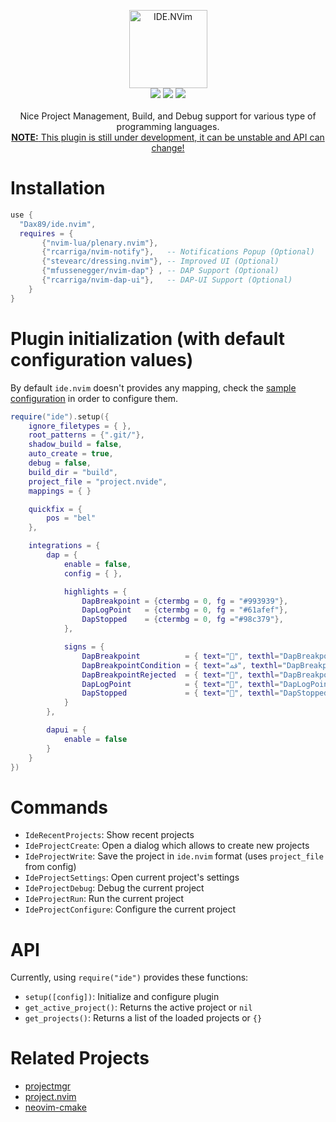 <p align="center">
  <a href="https://github.com/Dax89/ide.nvim">
    <img alt="IDE.NVim" height="125" src="https://user-images.githubusercontent.com/1503603/192603647-62424945-9930-4622-95a0-99f1b0bd9543.png">
  </a>
  <br>
  <img src="https://img.shields.io/github/stars/Dax89/ide.nvim?style=for-the-badge">
  <img src="https://img.shields.io/github/license/Dax89/ide.nvim?style=for-the-badge">
  <img src="https://img.shields.io/badge/Lua-2C2D72?style=for-the-badge&logo=lua&logoColor=white">
  <br>
  <br>
  Nice Project Management, Build, and Debug support for various type of programming languages.<br>
  <ins><b>NOTE:</b> This plugin is still under development, it can be unstable and API can change!</ins>
</p>

# Installation
```lua
use {
  "Dax89/ide.nvim",  
  requires = { 
       {"nvim-lua/plenary.nvim"},
       {"rcarriga/nvim-notify"},   -- Notifications Popup (Optional)
       {"stevearc/dressing.nvim"}, -- Improved UI (Optional)
       {"mfussenegger/nvim-dap"} , -- DAP Support (Optional)
       {"rcarriga/nvim-dap-ui"},   -- DAP-UI Support (Optional)
    }
}
```

# Plugin initialization (with default configuration values)
By default `ide.nvim` doesn't provides any mapping, check the [sample configuration](https://github.com/Dax89/ide.nvim/wiki/Sample-Configuration) in order to configure them.

```lua
require("ide").setup({
    ignore_filetypes = { },
    root_patterns = {".git/"},
    shadow_build = false,
    auto_create = true,
    debug = false,
    build_dir = "build",
    project_file = "project.nvide",
    mappings = { }

    quickfix = {
        pos = "bel"
    },

    integrations = {
        dap = {
            enable = false,
            config = { },

            highlights = {
                DapBreakpoint = {ctermbg = 0, fg = "#993939"},
                DapLogPoint   = {ctermbg = 0, fg = "#61afef"},
                DapStopped    = {ctermbg = 0, fg ="#98c379"},
            },

            signs = {
                DapBreakpoint          = { text="", texthl="DapBreakpoint", numhl="DapBreakpoint" },
                DapBreakpointCondition = { text="ﳁ", texthl="DapBreakpoint", numhl="DapBreakpoint" },
                DapBreakpointRejected  = { text="", texthl="DapBreakpoint", numhl= "DapBreakpoint" },
                DapLogPoint            = { text="", texthl="DapLogPoint", numhl= "DapLogPoint" },
                DapStopped             = { text="", texthl="DapStopped", numhl= "DapStopped" },
            }
        },

        dapui = {
            enable = false
        }
    }
})
```

# Commands
- `IdeRecentProjects`: Show recent projects
- `IdeProjectCreate`: Open a dialog which allows to create new projects
- `IdeProjectWrite`: Save the project in `ide.nvim` format (uses `project_file` from config)
- `IdeProjectSettings`: Open current project's settings
- `IdeProjectDebug`: Debug the current project
- `IdeProjectRun`: Run the current project
- `IdeProjectConfigure`: Configure the current project

# API
Currently, using `require("ide")` provides these functions:
- `setup([config])`: Initialize and configure plugin
- `get_active_project()`: Returns the active project or `nil`
- `get_projects()`: Returns a list of the loaded projects or `{}`

# Related Projects
- [projectmgr](https://github.com/charludo/projectmgr.nvim)
- [project.nvim](https://github.com/ahmedkhalf/project.nvim)
- [neovim-cmake](https://github.com/Shatur/neovim-cmake)
